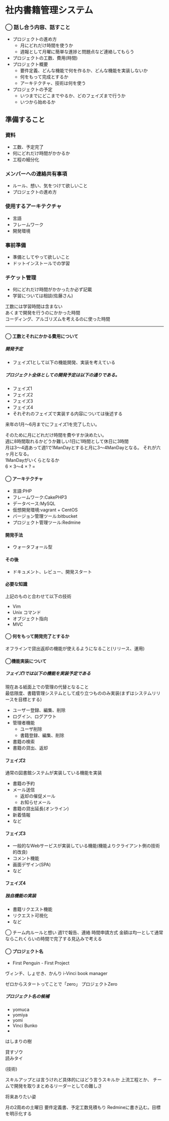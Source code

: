 # 社内書籍管理システム

### ◯ 話し合う内容、話すこと
- プロジェクトの進め方
	- 月にどれだけ時間を使うか
	- 週報として月曜に簡単な進捗と問題点など連絡してもらう
- プロジェクトの工数、費用(時間)
- プロジェクト概要
	- 要件定義、どんな機能で何を作るか、どんな機能を実装しないか
	- 何をもって完成とするか
	- アーキテクチャ、技術は何を使う
- プロジェクトの予定
	- いつまでにどこまでやるか、どのフェイズまで行うか
	- いつから始めるか


## 準備すること
### 資料
- 工数、予定完了
- 何にどれだけ時間がかかるか
- 工程の細分化

### メンバーへの連絡共有事項
- ルール、想い、気をつけて欲しいこと
- プロジェクトの進め方

### 使用するアーキテクチャ
- 言語
- フレームワーク
- 開発環境

### 事前準備
- 準備としてやって欲しいこと
- ドットインストールでの学習

### チケット管理
- 何にどれだけ時間がかかったか必ず記載
- 学習については相談(佐藤さん)


工数には学習時間は含まない  
あくまで開発を行うのにかかった時間  
コーディング、アルゴリズムを考えるのに使った時間  


---

#### ◯ 工数とそれにかかる費用について

##### 開発予定
- フェイズ1として以下の機能開発、実装を考えている

##### プロジェクト全体としての開発予定は以下の通りである。
- フェイズ1
- フェイズ2
- フェイズ3
- フェイズ4
- それぞれのフェイズで実装する内容については後述する

来年の1月〜6月までにフェイズ1を完了したい。

そのために月にどれだけ時間を費やすか決めたい。  
週に8時間取れるかどうか難しい1日に1時間として休日に3時間  
月は3〜4週あって週1で1ManDayとすると月に3〜4ManDayとなる。
それが六ヶ月となる。  
1ManDayがいくらとなるか  
6 × 3〜4 × ?  =  


#### ◯ アーキテクチャ
- 言語:PHP
- フレームワーク:CakePHP3
- データベース:MySQL
- 仮想開発環境:vagrant + CentOS
- バージョン管理ツール:bitbucket
- プロジェクト管理ツール:Redmine

#### 開発手法
- ウォータフォール型  

#### その後
- ドキュメント、レビュー、開発スタート

#### 必要な知識
上記のものと合わせて以下の技術
- Vim
- Unix コマンド
- オブジェクト指向
- MVC

#### ◯ 何をもって開発完了とするか
オフラインで貸出返却の機能が使えるようになること(リリース、運用)


#### ◯機能実装について

##### フェイズ1では以下の機能を実装予定である  
現在ある紙面上での管理の代替となること  
最低限度、書籍管理システムとして成り立つもののみ実装(まずはシステムリリースを目標とする)  
-  ユーザー登録、編集、削除
-  ログイン、ログアウト
-  管理者機能
	- ユーザ削除
	- 書籍登録、編集、削除
-  書籍の検索
-  書籍の貸出、返却

#### フェイズ2
通常の図書館システムが実装している機能を実装
-  書籍の予約
-  メール送信
	-  返却の催促メール
	-  お知らせメール
-  書籍の貸出延長(オンライン)
-  新着情報
-  など

#### フェイズ3
- 一般的なWebサービスが実装している機能(機能よりクライアント側の技術的改良)
-  コメント機能
-  画面デザイン(SPA)
-  など

#### フェイズ4
##### 独自機能の実装
- 書籍リクエスト機能
- リクエスト可視化
- など

◯ チーム内ルールと想い
週1で報告、連絡
時間申請方式
金額は均一として通常ならこれくらいの時間で完了する見込みで考える


#### ◯ プロジェクト名
- First Penguin - First Project


ヴィンチ、しょせき、かんり
i-Vinci book manager

ゼロからスタートってことで「zero」
プロジェクトZero

##### プロジェクト名の候補
- yomuca
- yomiya
- yomi
- Vinci Bunko
-


はしまりの樹  

貸すゾウ  
読みタイ  


(技術)




スキルアップとは言うけれど具体的にはどう言うスキルか
上流工程とか、
チームで開発を取りまとめるリーダーとしての難しさ


将来ありたい姿


月の2周めの土曜日
要件定義書、予定工数見積もり
Redmineに書き込む。目標を明示化する
